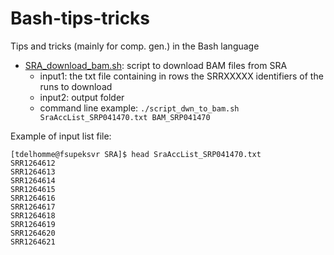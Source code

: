 # Bash-tips-tricks
Tips and tricks (mainly for comp. gen.) in the Bash language

* [SRA_download_bam.sh](https://github.com/tdelhomme/Bash-tips-tricks/blob/master/scripts/SRA_download_bam.sh): script to download BAM files from SRA
  * input1: the txt file containing in rows the SRRXXXXX identifiers of the runs to download
  * input2: output folder
  * command line example: `./script_dwn_to_bam.sh SraAccList_SRP041470.txt BAM_SRP041470`

Example of input list file:
  ```
[tdelhomme@fsupeksvr SRA]$ head SraAccList_SRP041470.txt
SRR1264612
SRR1264613
SRR1264614
SRR1264615
SRR1264616
SRR1264617
SRR1264618
SRR1264619
SRR1264620
SRR1264621
  ```
